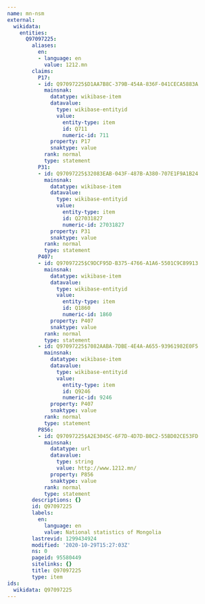 ```yaml
---
name: mn-nsm
external:
  wikidata:
    entities:
      Q97097225:
        aliases:
          en:
          - language: en
            value: 1212.mn
        claims:
          P17:
          - id: Q97097225$D1AA7B8C-379B-454A-836F-041CECA5883A
            mainsnak:
              datatype: wikibase-item
              datavalue:
                type: wikibase-entityid
                value:
                  entity-type: item
                  id: Q711
                  numeric-id: 711
              property: P17
              snaktype: value
            rank: normal
            type: statement
          P31:
          - id: Q97097225$32083EAB-043F-487B-A380-707E1F9A1B24
            mainsnak:
              datatype: wikibase-item
              datavalue:
                type: wikibase-entityid
                value:
                  entity-type: item
                  id: Q27031827
                  numeric-id: 27031827
              property: P31
              snaktype: value
            rank: normal
            type: statement
          P407:
          - id: Q97097225$C9DCF95D-B375-4766-A1A6-5501C9C89913
            mainsnak:
              datatype: wikibase-item
              datavalue:
                type: wikibase-entityid
                value:
                  entity-type: item
                  id: Q1860
                  numeric-id: 1860
              property: P407
              snaktype: value
            rank: normal
            type: statement
          - id: Q97097225$7082AABA-7DBE-4E4A-A655-93961982E0F5
            mainsnak:
              datatype: wikibase-item
              datavalue:
                type: wikibase-entityid
                value:
                  entity-type: item
                  id: Q9246
                  numeric-id: 9246
              property: P407
              snaktype: value
            rank: normal
            type: statement
          P856:
          - id: Q97097225$A2E3045C-6F7D-4D7D-B0C2-55BD02CE53FD
            mainsnak:
              datatype: url
              datavalue:
                type: string
                value: http://www.1212.mn/
              property: P856
              snaktype: value
            rank: normal
            type: statement
        descriptions: {}
        id: Q97097225
        labels:
          en:
            language: en
            value: National statistics of Mongolia
        lastrevid: 1299434924
        modified: '2020-10-29T15:27:03Z'
        ns: 0
        pageid: 95580449
        sitelinks: {}
        title: Q97097225
        type: item
ids:
  wikidata: Q97097225
---
```

